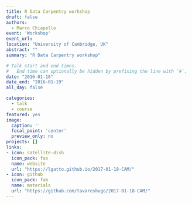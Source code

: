 ```yaml
---
title: R Data Carpentry workshop
draft: false
authors: 
  - Marco Chiapello
event: 'Workshop'
event_url: 
location: "University of Cambridge, UK"
abstract: ""
summary: "R Data Carpentry workshop"

# Talk start and end times.
#   End time can optionally be hidden by prefixing the line with `#`.
date: "2016-01-18"
date_end: "2016-01-19"
all_day: false

categories:
  - talk
  - course
featured: yes
image:
  caption: ''
  focal_point: 'center'
  preview_only: no
projects: []
links:
- icon: satellite-dish
  icon_pack: fas
  name: website
  url: "https://lgatto.github.io/2017-01-18-CAM/"
- icon: github
  icon_pack: fab
  name: materials
  url: "https://github.com/tavareshugo/2017-01-18-CAM/"
---
```



